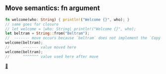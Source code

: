 ## Move semantics: fn argument

```rust
fn welcome(who: String) { println!("Welcome {}", who); }
// same goes for closure
// let welcome = |who: String| println!("Welcome {}", who);
let beltram = String::from("Beltram");
//  ------- move occurs because `beltram` does not implement the `Copy` trait
welcome(beltram);
//      ------- value moved here
welcome(beltram);
//      ^^^^^^^ value used here after move
```

[📒](https://doc.rust-lang.org/1.17.0/book/ownership.html#move-semantics)